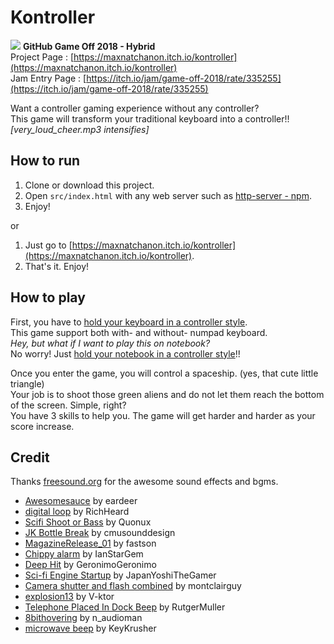 # Kontroller
![](https://i.imgur.com/prM2c50.png)
**GitHub Game Off 2018 - Hybrid**  
Project Page : [https://maxnatchanon.itch.io/kontroller](https://maxnatchanon.itch.io/kontroller)  
Jam Entry Page : [https://itch.io/jam/game-off-2018/rate/335255](https://itch.io/jam/game-off-2018/rate/335255)

Want a controller gaming experience without any controller?  
This game will transform your traditional keyboard into a controller!! *[very_loud_cheer.mp3 intensifies]*  

## How to run

1. Clone or download this project.
2. Open `src/index.html` with any web server such as [http-server - npm](https://www.npmjs.com/package/http-server).
3. Enjoy!

or

1. Just go to [https://maxnatchanon.itch.io/kontroller](https://maxnatchanon.itch.io/kontroller).
2. That's it. Enjoy!

## How to play
First, you have to [hold your keyboard in a controller style](https://i.imgur.com/nLhWsmc.png).  
This game support both with- and without- numpad keyboard.  
*Hey, but what if I want to play this on notebook?*  
No worry! Just [hold your notebook in a controller style](https://i.imgur.com/UgdrKvz.png)!!  

Once you enter the game, you will control a spaceship. (yes, that cute little triangle)  
Your job is to shoot those green aliens and do not let them reach the bottom of the screen. Simple, right?  
You have 3 skills to help you. The game will get harder and harder as your score increase.  

## Credit
Thanks [freesound.org](https://freesound.org) for the awesome sound effects and bgms.
- [Awesomesauce](https://freesound.org/people/eardeer/sounds/402955/) by eardeer
- [digital loop](https://freesound.org/people/RichHeard/sounds/444825/) by RichHeard
- [Scifi Shoot or Bass](https://freesound.org/people/Quonux/sounds/166418/) by Quonux
- [JK Bottle Break](https://freesound.org/people/cmusounddesign/sounds/85107/) by cmusounddesign
- [MagazineRelease_01](https://freesound.org/people/fastson/sounds/399122/) by fastson
- [Chippy alarm](https://freesound.org/people/IanStarGem/sounds/341819/) by IanStarGem
- [Deep Hit](https://freesound.org/people/GeronimoGeronimo/sounds/338062/) by GeronimoGeronimo
- [Sci-fi Engine Startup](https://freesound.org/people/JapanYoshiTheGamer/sounds/361250/) by JapanYoshiTheGamer
- [Camera shutter and flash combined](https://freesound.org/people/montclairguy/sounds/353044/) by montclairguy
- [explosion13](https://freesound.org/people/V-ktor/sounds/435416/) by V-ktor
- [Telephone Placed In Dock Beep](https://freesound.org/people/RutgerMuller/sounds/51169/) by RutgerMuller
- [8bithovering](https://freesound.org/people/n_audioman/sounds/320364/) by n_audioman
- [microwave beep](https://freesound.org/people/KeyKrusher/sounds/154953/) by KeyKrusher
